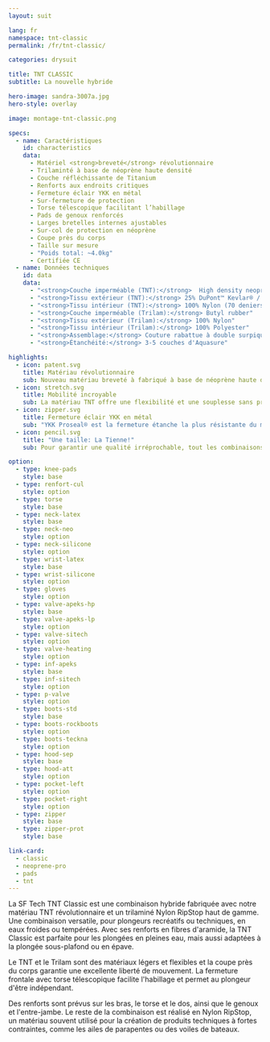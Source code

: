 ```yaml
---
layout: suit

lang: fr
namespace: tnt-classic
permalink: /fr/tnt-classic/

categories: drysuit

title: TNT CLASSIC
subtitle: La nouvelle hybride

hero-image: sandra-3007a.jpg
hero-style: overlay

image: montage-tnt-classic.png

specs:
  - name: Caractéristiques
    id: characteristics
    data:
      - Matériel <strong>breveté</strong> révolutionnaire
      - Trilaminté à base de néoprène haute densité
      - Couche réfléchissante de Titanium 
      - Renforts aux endroits critiques
      - Fermeture éclair YKK en métal
      - Sur-fermeture de protection
      - Torse télescopique facilitant l’habillage
      - Pads de genoux renforcés
      - Larges bretelles internes ajustables
      - Sur-col de protection en néoprène
      - Coupe près du corps
      - Taille sur mesure
      - "Poids total: ~4.0kg"
      - Certifiée CE
  - name: Données techniques
    id: data
    data:
      - "<strong>Couche imperméable (TNT):</strong>  High density neoprene"
      - "<strong>Tissu extérieur (TNT):</strong> 25% DuPont™ Kevlar® / 75% Nylon"
      - "<strong>Tissu intérieur (TNT):</strong> 100% Nylon (70 deniers)"
      - "<strong>Couche imperméable (Trilam):</strong> Butyl rubber"
      - "<strong>Tissu extérieur (Trilam):</strong> 100% Nylon"
      - "<strong>Tissu intérieur (Trilam):</strong> 100% Polyester"
      - "<strong>Assemblage:</strong> Couture rabattue à double surpiqure"
      - "<strong>Étanchéité:</strong> 3-5 couches d'Aquasure"

highlights:
  - icon: patent.svg
    title: Matériau révolutionnaire
    sub: Nouveau matériau breveté à fabriqué à base de néoprène haute densité
  - icon: stretch.svg
    title: Mobilité incroyable
    sub: La matériau TNT offre une flexibilité et une souplesse sans précédent
  - icon: zipper.svg
    title: Fermeture éclair YKK en métal
    sub: "YKK Proseal® est la fermeture étanche la plus résistante du marché"
  - icon: pencil.svg
    title: "Une taille: La Tienne!"
    sub: Pour garantir une qualité irréprochable, tout les combinaisons SF Tech sont faites sur mesures, avec ton choix d'options et de couleurs.

option:
  - type: knee-pads
    style: base
  - type: renfort-cul
    style: option
  - type: torse
    style: base
  - type: neck-latex
    style: base
  - type: neck-neo
    style: option
  - type: neck-silicone
    style: option
  - type: wrist-latex
    style: base
  - type: wrist-silicone
    style: option
  - type: gloves
    style: option
  - type: valve-apeks-hp
    style: base
  - type: valve-apeks-lp
    style: option
  - type: valve-sitech
    style: option
  - type: valve-heating
    style: option
  - type: inf-apeks
    style: base
  - type: inf-sitech
    style: option
  - type: p-valve
    style: option
  - type: boots-std
    style: base
  - type: boots-rockboots
    style: option
  - type: boots-teckna
    style: option
  - type: hood-sep
    style: base
  - type: hood-att
    style: option
  - type: pocket-left
    style: option
  - type: pocket-right
    style: option
  - type: zipper
    style: base
  - type: zipper-prot
    style: base

link-card:
  - classic
  - neoprene-pro
  - pads
  - tnt
---
```

La SF Tech TNT Classic est une combinaison hybride fabriquée avec notre matériau TNT révolutionnaire et un trilaminé Nylon RipStop haut de gamme. Une combinaison versatile, pour plongeurs recréatifs ou techniques, en eaux froides ou tempérées. Avec ses renforts en fibres d'aramide, la TNT Classic est parfaite pour les plongées en pleines eau, mais aussi adaptées à la plongée sous-plafond ou en épave.

Le TNT et le Trilam sont des matériaux légers et flexibles et la coupe près du corps garantie une excellente liberté de mouvement. La fermeture frontale avec torse télescopique facilite l'habillage et permet au plongeur d'être indépendant.

Des renforts sont prévus sur les bras, le torse et le dos, ainsi que le genoux et l'entre-jambe. Le reste de la combinaison est réalisé en Nylon RipStop, un matériau souvent utilisé pour la création de produits techniques à fortes contraintes, comme les ailes de parapentes ou des voiles de bateaux.